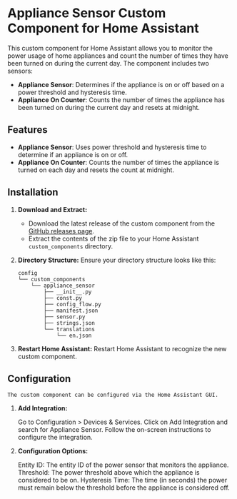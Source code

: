# Appliance Sensor Custom Component for Home Assistant

This custom component for Home Assistant allows you to monitor the power usage of home appliances and count the number of times they have been turned on during the current day. The component includes two sensors:
- **Appliance Sensor**: Determines if the appliance is on or off based on a power threshold and hysteresis time.
- **Appliance On Counter**: Counts the number of times the appliance has been turned on during the current day and resets at midnight.

## Features
- **Appliance Sensor**: Uses power threshold and hysteresis time to determine if an appliance is on or off.
- **Appliance On Counter**: Counts the number of times the appliance is turned on each day and resets the count at midnight.

## Installation

1. **Download and Extract:**
   - Download the latest release of the custom component from the [GitHub releases page](https://github.com/doig007/appliance_sensor/releases).
   - Extract the contents of the zip file to your Home Assistant `custom_components` directory.

2. **Directory Structure:**
   Ensure your directory structure looks like this:
   ```text
   config
   └── custom_components
       └── appliance_sensor
           ├── __init__.py
           ├── const.py
           ├── config_flow.py
           ├── manifest.json
           ├── sensor.py
           ├── strings.json
           └── translations
               └── en.json

3.  **Restart Home Assistant:**
    Restart Home Assistant to recognize the new custom component.

## Configuration
    The custom component can be configured via the Home Assistant GUI.

1.  **Add Integration:**

    Go to Configuration > Devices & Services.
    Click on Add Integration and search for Appliance Sensor.
    Follow the on-screen instructions to configure the integration.

2.  **Configuration Options:**

    Entity ID: The entity ID of the power sensor that monitors the appliance.
    Threshold: The power threshold above which the appliance is considered to be on.
    Hysteresis Time: The time (in seconds) the power must remain below the threshold before the appliance is considered off.